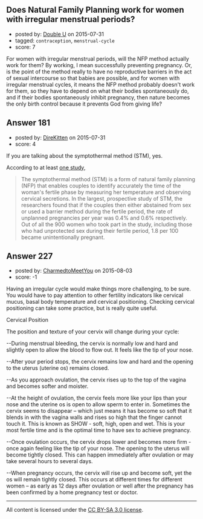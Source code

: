 ## Does Natural Family Planning work for women with irregular menstrual periods?

- posted by: [Double U](https://stackexchange.com/users/2907088/double-u) on 2015-07-31
- tagged: `contraception`, `menstrual-cycle`
- score: 7

For women with irregular menstrual periods, will the NFP method actually work for them? By working, I mean successfully preventing pregnancy. Or, is the point of the method really to have no reproductive barriers in the act of sexual intercourse so that babies are possible, and for women with irregular menstrual cycles, it means the NFP method probably doesn't work for them, so they have to depend on what their bodies spontaneously do, and if their bodies spontaneously inhibit pregnancy, then nature becomes the only birth control because it prevents God from giving life?


## Answer 181

- posted by: [DireKitten](https://stackexchange.com/users/2402966/direkitten) on 2015-07-31
- score: 4

<p>If you are talking about the symptothermal method (STM), yes. </p>

<p>According to at least <a href="http://www.sciencedaily.com/releases/2007/02/070221065200.htm" rel="nofollow">one study</a>,  </p>

<blockquote>
  <p>The symptothermal method (STM) is a form of natural family planning (NFP) that enables couples to identify accurately the time of the woman's fertile phase by measuring her temperature and observing cervical secretions. In the largest, prospective study of STM, the researchers found that if the couples then either abstained from sex or used a barrier method during the fertile period, the rate of unplanned pregnancies per year was 0.4% and 0.6% respectively. Out of all the 900 women who took part in the study, including those who had unprotected sex during their fertile period, 1.8 per 100 became unintentionally pregnant.</p>
</blockquote>



## Answer 227

- posted by: [CharmedtoMeetYou](https://stackexchange.com/users/6725839/charmedtomeetyou) on 2015-08-03
- score: -1

Having an irregular cycle would make things more challenging, to be sure. You would have to pay attention to other fertility indicators like cervical mucus, basal body temperature and cervical positioning. Checking cervical positioning can take some practice, but is really quite useful. 

Cervical Position

The position and texture of your cervix will change during your cycle:

--During menstrual bleeding, the cervix is normally low and hard and slightly open to allow the blood to flow out. It feels like the tip of your nose.

--After your period stops, the cervix remains low and hard and the opening to the uterus (uterine os) remains closed.

--As you approach ovulation, the cervix rises up to the top of the vagina and becomes softer and moister.

--At the height of ovulation, the cervix feels more like your lips than your nose and the uterine os is open to allow sperm to enter in. Sometimes the cervix seems to disappear – which just means it has become so soft that it blends in with the vagina walls and rises so high that the finger cannot touch it. This is known as SHOW - soft, high, open and wet. This is your most fertile time and is the optimal time to have sex to achieve pregnancy.

--Once ovulation occurs, the cervix drops lower and becomes more firm - once again feeling like the tip of your nose. The opening to the uterus will become tightly closed. This can happen immediately after ovulation or may take several hours to several days.

--When pregnancy occurs, the cervix will rise up and become soft, yet the os will remain tightly closed. This occurs at different times for different women – as early as 12 days after ovulation or well after the pregnancy has been confirmed by a home pregnancy test or doctor.



---

All content is licensed under the [CC BY-SA 3.0 license](https://creativecommons.org/licenses/by-sa/3.0/).
